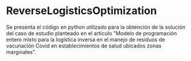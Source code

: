 # ReverseLogisticsOptimization
Se presenta el código en python utilizado para la obtención de la solución del caso de estudio planteado en el artículo "Modelo de programación entero mixto para la logística inversa en el manejo de residuos de vacunación Covid en establecimientos de salud ubicados zonas marginales".
